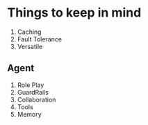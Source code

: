 # Things to keep in mind

1. Caching
2. Fault Tolerance
3. Versatile

## Agent

1. Role Play
2. GuardRails
3. Collaboration
4. Tools
5. Memory
